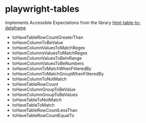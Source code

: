 # playwright-tables

Implements Accessible Expectations from the library [html-table-to-dataframe](https://www.npmjs.com/package/html-table-to-dataframe)

- toHaveTableRowCountGreaterThan
- toHaveColumnToBeValue
- toHaveColumnValuesToMatchRegex
- toHaveColumnsValuesToMatchRegex
- toHaveColumnValuesToBeInRange
- toHaveColumnValuesToBeNumbers
- toHaveColumnToMatchWhenFilteredBy
- toHaveColumnToMatchGroupWhenFilteredBy
- toHaveColumnToNotMatch
- toHaveTableRowCount
- toHaveColumnGroupToBeValue
- toHaveColumnGroupToBeValues
- toHaveTableToNotMatch
- toHaveTableToMatch
- toHaveTableRowCountLessThan
- toHaveTableRowCountEqualTo
